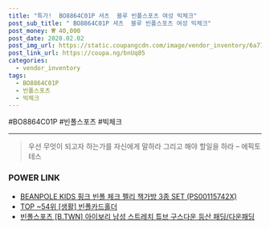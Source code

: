 ```yaml
--- 
title: "특가!  BO8864C01P 셔츠  블루 빈폴스포츠 여성 빅체크" 
post_sub_title: " BO8864C01P 셔츠  블루 빈폴스포츠 여성 빅체크" 
post_money: ₩ 40,000 
post_date: 2020.02.02 
post_img_url: https://static.coupangcdn.com/image/vendor_inventory/6a77/5bf1f9f60464adeba000a3d3615dd625362f82733a6dea23a241acd59e22.jpg 
post_link_url: https://coupa.ng/bnUq85 
categories: 
  - vendor_inventory 
tags: 
  - BO8864C01P 
  - 빈폴스포츠 
  - 빅체크 
--- 
```

  #BO8864C01P #빈폴스포츠 #빅체크 
<hr> 

> 우선 무엇이 되고자 하는가를 자신에게 말하라 그리고 해야 할일을 하라 – 에픽토테스 


### POWER LINK

* <a href="https://blog.naver.com/fasyy4321/221792643245" target="_blank">BEANPOLE KIDS 핑크 빈폴 체크 펠리 책가방 3종 SET (PS00115742X)</a>
* <a href="https://blog.naver.com/an0733/221786153744" target="_blank"> TOP ~54위 [생활] 빈폴카드홀더</a>
* <a href="https://blog.naver.com/fasyy4321/221789129648" target="_blank">빈폴스포츠 [B.TWN] 아이보리 남성 스트레치 튜브 구스다운 등산 패딩/다운패딩</a>

